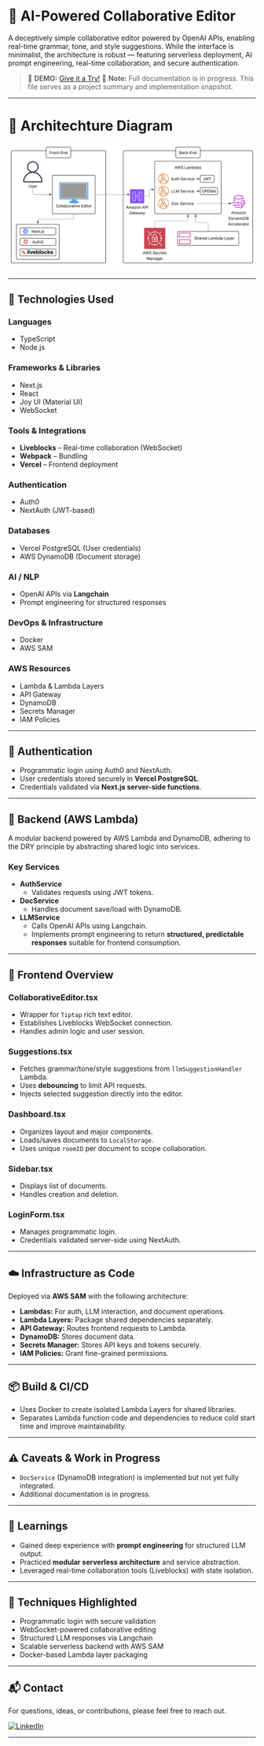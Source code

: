 # 📝 AI-Powered Collaborative Editor

A deceptively simple collaborative editor powered by OpenAI APIs, enabling real-time grammar, tone, and style suggestions. While the interface is minimalist, the architecture is robust — featuring serverless deployment, AI prompt engineering, real-time collaboration, and secure authentication.

> 🚀 **DEMO:** [Give it a Try!](https://portfolio-projects-writing-platform.vercel.app/)
> 📘 **Note:** Full documentation is in progress. This file serves as a project summary and implementation snapshot.

---

# 🧱 Architechture Diagram

![Architecture Diagram](./ArchitectureDiagram.png) <!-- Replace with actual path to your diagram -->

---

## 🚀 Technologies Used

### Languages
- TypeScript
- Node.js

### Frameworks & Libraries
- Next.js
- React
- Joy UI (Material UI)
- WebSocket

### Tools & Integrations
- **Liveblocks** – Real-time collaboration (WebSocket)
- **Webpack** – Bundling
- **Vercel** – Frontend deployment

### Authentication
- Auth0
- NextAuth (JWT-based)

### Databases
- Vercel PostgreSQL (User credentials)
- AWS DynamoDB (Document storage)

### AI / NLP
- OpenAI APIs via **Langchain**
- Prompt engineering for structured responses

### DevOps & Infrastructure
- Docker
- AWS SAM

### AWS Resources
- Lambda & Lambda Layers
- API Gateway
- DynamoDB
- Secrets Manager
- IAM Policies

---

## 🔐 Authentication

- Programmatic login using Auth0 and NextAuth.
- User credentials stored securely in **Vercel PostgreSQL**.
- Credentials validated via **Next.js server-side functions**.

---

## 🧠 Backend (AWS Lambda)

A modular backend powered by AWS Lambda and DynamoDB, adhering to the DRY principle by abstracting shared logic into services.

### Key Services

- **AuthService**
  - Validates requests using JWT tokens.
- **DocService**
  - Handles document save/load with DynamoDB.
- **LLMService**
  - Calls OpenAI APIs using Langchain.
  - Implements prompt engineering to return **structured, predictable responses** suitable for frontend consumption.

---

## 🎨 Frontend Overview

### CollaborativeEditor.tsx
- Wrapper for `Tiptap` rich text editor.
- Establishes Liveblocks WebSocket connection.
- Handles admin logic and user session.

### Suggestions.tsx
- Fetches grammar/tone/style suggestions from `llmSuggestionHandler` Lambda.
- Uses **debouncing** to limit API requests.
- Injects selected suggestion directly into the editor.

### Dashboard.tsx
- Organizes layout and major components.
- Loads/saves documents to `LocalStorage`.
- Uses unique `roomID` per document to scope collaboration.

### Sidebar.tsx
- Displays list of documents.
- Handles creation and deletion.

### LoginForm.tsx
- Manages programmatic login.
- Credentials validated server-side using NextAuth.

---

## ☁️ Infrastructure as Code

Deployed via **AWS SAM** with the following architecture:

- **Lambdas:** For auth, LLM interaction, and document operations.
- **Lambda Layers:** Package shared dependencies separately.
- **API Gateway:** Routes frontend requests to Lambda.
- **DynamoDB:** Stores document data.
- **Secrets Manager:** Stores API keys and tokens securely.
- **IAM Policies:** Grant fine-grained permissions.

---

## 📦 Build & CI/CD

- Uses Docker to create isolated Lambda Layers for shared libraries.
- Separates Lambda function code and dependencies to reduce cold start time and improve maintainability.

---

## ⚠️ Caveats & Work in Progress

- `DocService` (DynamoDB integration) is implemented but not yet fully integrated.
- Additional documentation is in progress.

---

## 🧠 Learnings

- Gained deep experience with **prompt engineering** for structured LLM output.
- Practiced **modular serverless architecture** and service abstraction.
- Leveraged real-time collaboration tools (Liveblocks) with state isolation.

---

## 📌 Techniques Highlighted

- Programmatic login with secure validation
- WebSocket-powered collaborative editing
- Structured LLM responses via Langchain
- Scalable serverless backend with AWS SAM
- Docker-based Lambda layer packaging

---


## 📬 Contact

For questions, ideas, or contributions, please feel free to reach out.

[![LinkedIn](https://img.shields.io/badge/LinkedIn-Profile-blue?logo=linkedin&logoColor=white&style=flat-square)](https://www.linkedin.com/in/sukhveersohi/)


---

